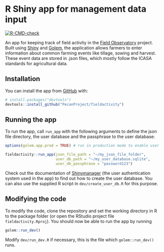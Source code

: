 # R Shiny app for management data input

<!-- badges: start -->

[![R-CMD-check](https://github.com/Ottis1/fieldactivity/workflows/R-CMD-check/badge.svg)](https://github.com/Ottis1/fieldactivity/actions)
<!-- badges: end -->

An app for keeping track of field activity in the [Field
Observatory](https://www.fieldobservatory.org) project. Built using
[Shiny](http://shiny.rstudio.com/) and
[Golem](https://thinkr-open.github.io/golem/), the application allows
farmers to enter information about common farming events like tillage,
sowing and harvest. These event data are stored in .json files, which
mostly follow the ICASA standards for agricultural
data.

## Installation

<!-- You can install the released version of fieldactivity from [CRAN](https://CRAN.R-project.org) with:

``` r
install.packages("fieldactivity")
``` 
-->

You can install the app from [GitHub](https://github.com/) with:

``` r
# install.packages("devtools")
devtools::install_github("PecanProject/fieldactivity")
```

## Running the app

To run the app, call `run_app` with the following arguments to define
the json file directory, the user database and the passphrase to the
user
database:

``` r
options(golem.app.prod = TRUE) # run in production mode to enable user authentication

fieldactivity::run_app(json_file_path = "~/my_json_file_folder", 
                       user_db_path = "~/my_user_database.sqlite",
                       user_db_passphrase = "password123")
```

Check out the documentation of
[Shinymanager](https://datastorm-open.github.io/shinymanager/) (the user
authentication system used in the app) to find out how to create the
user database. You can also use the supplied R script in
`dev/create_user_db.R` for this purpose.

## Modifying the code

To modify the code, clone the repository and set the working directory
in R to the package folder (or open the RStudio project file
`fieldactivity.Rproj`). You should now be able to run the app by running

``` r
golem::run_dev()
```

Modify `dev/run_dev.R` if necessary, this is the file which
`golem::run_dev()` runs.
